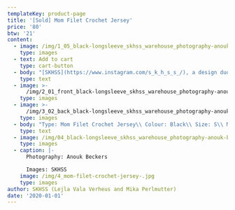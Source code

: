 ```yaml
---
templateKey: product-page
title: '[Sold] Mom Filet Crochet Jersey'
price: '80'
btw: '21'
content:
  - image: /img/1_05_black-longsleeve_skhss_warehouse_photography-anouk-beckers.jpg
    type: images
  - text: Add to cart
    type: cart-button
  - body: "[SKHSS](https://www.instagram.com/s_k_h_s_s_/), a design duo consisting of Lejla Vala Verheus and Mika Perlmutter, centres around a deep exploration of traditional and contemporary female-driven textile crafts and a feminization of utility wear and objects. Expanding upon the relationship between function and decoration, SKHSS juxtaposes intricate historic techniques such as crochet with modern printing methods. The aim of the project is to reintegrate discarded materials back into daily life. Through prolonging the usage of textile crafts in the medium of fashion, the boundaries between techniques and aesthetics of past-present-future are ultimately blended and blurred. \r\n\n\r\n\nThe work of SKHSS takes the shape of a collection of hand-crafted garments made from thrifted t-shirts and sweatshirts adapted with additional materials and techniques like yarn, reflective heat foil, dyes and bleach. The prints engage with the multiple layers of information retrieved from crochet charts, which both instruct how to crochet and at the same time describe the crochet visually. These charts are intricately coded diagrams that use a universal language of symbols. Through reading (crochet) code, recreating and creating new code, SKHSS traces and builds upon this historic information. To imbue the garment with its history and immortalize all the hands at play, footnotes are placed on the inside of the garments, tracing the origin of the elements on the garment."
    type: text
  - image: >-
      /img/2_01_front_black-longsleeve_skhss_warehouse_photography-anouk-beckers.jpg
    type: images
  - image: >-
      /img/3_02_back_black-longsleeve_skhss_warehouse_photography-anouk-beckers.jpg
    type: images
  - body: "Type: Mom Filet Crochet Jersey\\ Colour: Black\\ Size: S\\ Material: 80% cotton 20% polyester\n\nCare instructions:\r Wash 30°C inside out.\r Don’t iron. \rDon’t bleach."
    type: text
  - image: /img/04_black-longsleeve_skhss_warehouse_photography-anouk-beckers.jpg
    type: images
  - caption: |-
      Photography: Anouk Beckers

      Images: SKHSS
    image: /img/4_mom-filet-crochet-jersey-.jpg
    type: images
author: SKHSS (Lejla Vala Verheus and Mika Perlmutter)
date: '2020-01-01'
---
```


